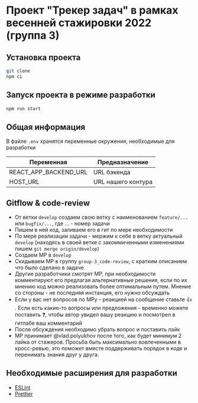 # Проект "Трекер задач" в рамках весенней стажировки 2022 (группа 3)

## Установка проекта

```bash
git clone
npm ci
```

## Запуск проекта в режиме разработки

```bash
npm run start
```

## Общая информация

В файле `.env` хранятся переменные окружения, необходимые для разработки

| Переменная | Предназначение |
| ------ | ------ |
| REACT_APP_BACKEND_URL | URL бэкенда |
| HOST_URL | URL нашего контура |

## Gitflow & code-review

- От ветки `develop` создаем свою ветку с наименованием `feature/...` или `bugfix/...`, где ... - номер задачи
- Пишем в ней код, заливаем его в гит по мере необходимости
- По мере реализации задачи - мержим к себе в ветку актуальный `develop` (находясь в своей ветке с закоммиченными изменениями пишем `git merge origin/develop`)
- Создаем МР в `develop`
- Скидываем МР в группу `group-3_code-review`, с кратким описанием что было сделано в задаче
- Другие разработчики смотрят МР, при необходимости комментируют его предлагая альтернативные решения, если по их мнению код можно реализовать более оптимальным путем. Мнение со стороны - не последняя инстанция, его нужно обсуждать
- Если у вас нет вопросов по МРу - реакцией на сообщение ставьте :+1: . Если есть какие-то вопросы или предложения - временно можете поставить :question:, чтобы автор увидел вашу реакцию и посмотрел в гитлабе ваш комментарий
- После обсуждения необходимо убрать вопрос и поставить лайк
- МР принимает @vlad.polyukhov после того, как будет минимум 2 лайка от стажеров. Просьба быть максимально вовлеченными в кросс-ревью, это поможет вместе поддерживать порядок в коде и перенимать знания друг у друга.

## Необходимые расширения для разработки

- [ESLint]
- [Prettier]

[ESLint]: https://marketplace.visualstudio.com/items?itemName=dbaeumer.vscode-eslint
[Prettier]: https://marketplace.visualstudio.com/items?itemName=esbenp.prettier-vscode
